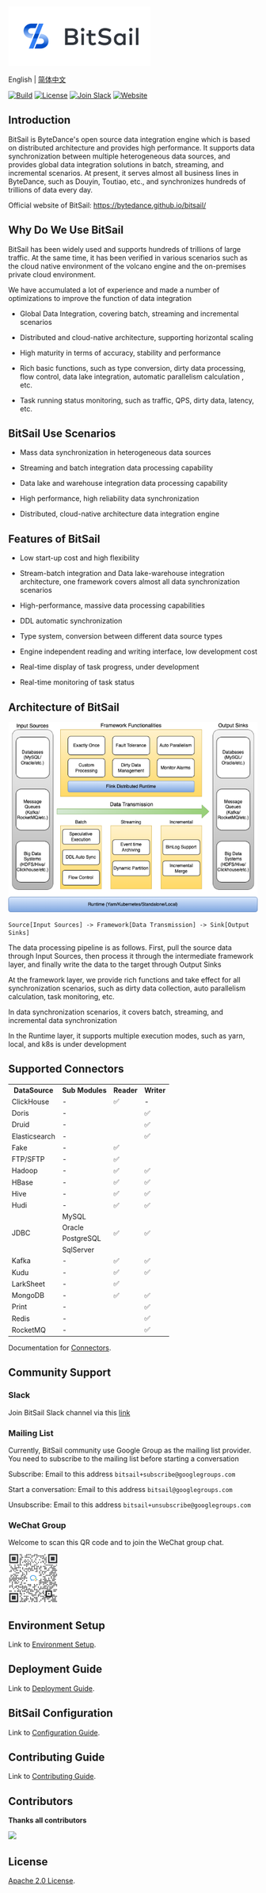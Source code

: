 <!--

Copyright 2022 Bytedance Ltd. and/or its affiliates.
         
Licensed under the Apache License, Version 2.0 (the "License");
you may not use this file except in compliance with the License.
You may obtain a copy of the License at

    http://www.apache.org/licenses/LICENSE-2.0

Unless required by applicable law or agreed to in writing, software
distributed under the License is distributed on an "AS IS" BASIS,
WITHOUT WARRANTIES OR CONDITIONS OF ANY KIND, either express or implied.
See the License for the specific language governing permissions and
limitations under the License.

-->

![logo](website/images/bitsail_logo.png)

English | [简体中文](README_zh.md)

[![Build](https://github.com/bytedance/bitsail/actions/workflows/cicd.yml/badge.svg)](https://github.com/bytedance/bitsail/actions/workflows/cicd.yml)
[![License](https://img.shields.io/badge/license-Apache%202-4EB1BA.svg)](https://www.apache.org/licenses/LICENSE-2.0.html)
[![Join Slack](https://img.shields.io/badge/slack-%23BitSail-72eff8?logo=slack&color=5DADE2&label=Join%20Slack)](https://join.slack.com/t/bitsailworkspace/shared_invite/zt-1l1vgcnlj-gPSWqggOeRHrSO5l7na2WQ)
[![Website](https://img.shields.io/badge/Website-%23BitSail-blue)](https://bytedance.github.io/bitsail/)
## Introduction
BitSail is ByteDance's open source data integration engine which is based on distributed architecture and provides high performance. It supports data synchronization between multiple heterogeneous data sources, and provides global data integration solutions in batch, streaming, and incremental scenarios. At present, it serves almost all business lines in ByteDance, such as Douyin, Toutiao, etc., and synchronizes hundreds of trillions of data every day.

Official website of BitSail:  https://bytedance.github.io/bitsail/

## Why Do We Use BitSail
BitSail has been widely used and supports hundreds of trillions of large traffic. At the same time, it has been verified in various scenarios such as the cloud native environment of the volcano engine and the on-premises private cloud environment.

We have accumulated a lot of experience and made a number of optimizations to improve the function of data integration

- Global Data Integration, covering batch, streaming and incremental scenarios

- Distributed and cloud-native architecture, supporting horizontal scaling

- High maturity in terms of accuracy, stability and performance

- Rich basic functions, such as type conversion, dirty data processing, flow control, data lake integration, automatic parallelism calculation
, etc.

- Task running status monitoring, such as traffic, QPS, dirty data, latency, etc.

## BitSail Use Scenarios
- Mass data synchronization in heterogeneous data sources

- Streaming and batch integration data processing capability

- Data lake and warehouse integration data processing capability

- High performance, high reliability data synchronization

- Distributed, cloud-native architecture data integration engine

## Features of BitSail

- Low start-up cost and high flexibility

- Stream-batch integration and Data lake-warehouse integration architecture, one framework covers almost all data synchronization scenarios

- High-performance, massive data processing capabilities

- DDL automatic synchronization

- Type system, conversion between different data source types

- Engine independent reading and writing interface, low development cost

- Real-time display of task progress, under development

- Real-time monitoring of task status

## Architecture of BitSail
 ![](website/images/bitsail_arch.png)

 ```
 Source[Input Sources] -> Framework[Data Transmission] -> Sink[Output Sinks]
 ```
The data processing pipeline is as follows. First, pull the source data through Input Sources, then process it through the intermediate framework layer, and finally write the data to the target through Output Sinks

At the framework layer, we provide rich functions and take effect for all synchronization scenarios, such as dirty data collection, auto parallelism calculation, task monitoring, etc.

In data synchronization scenarios, it covers batch, streaming, and incremental data synchronization

In the Runtime layer, it supports multiple execution modes, such as yarn, local, and k8s is under development

## Supported Connectors

<table>
  <tr>
    <th>DataSource</th>
    <th>Sub Modules</th>
    <th>Reader</th>
    <th>Writer</th>
  </tr>
  <tr>
    <td>ClickHouse</td>
    <td>-</td>
    <td>✅</td>
    <td>-</td>
  </tr>
  <tr>
    <td>Doris</td>
    <td>-</td>
    <td> </td>
    <td>✅</td>
  </tr>
  <tr>
    <td>Druid</td>
    <td>-</td>
    <td> </td>
    <td>✅</td>
  </tr>
  <tr>
    <td>Elasticsearch</td>
    <td>-</td>
    <td> </td>
    <td>✅</td>
  </tr>
  <tr>
    <td>Fake</td>
    <td>-</td>
    <td>✅</td>
    <td> </td>
  </tr>
  <tr>
    <td>FTP/SFTP</td>
    <td>-</td>
    <td>✅</td>
    <td> </td>
  </tr>
  <tr>
    <td>Hadoop</td>
    <td>-</td>
    <td>✅</td>
    <td>✅</td>
  </tr>
  <tr>
    <td>HBase</td>
    <td>-</td>
    <td>✅</td>
    <td>✅</td>
  </tr>
  <tr>
    <td>Hive</td>
    <td>-</td>
    <td>✅</td>
    <td>✅</td>
  </tr>
  <tr>
    <td>Hudi</td>
    <td>-</td>
    <td>✅</td>
    <td>✅</td>
  </tr>
  <tr>
    <td rowspan="4">JDBC</td>
    <td>MySQL</td>
    <td rowspan="4">✅</td>
    <td rowspan="4">✅</td>
  </tr>
  <tr>
    <td>Oracle</td>
  </tr>
  <tr>
    <td>PostgreSQL</td>
  </tr>
  <tr>
    <td>SqlServer</td>
  </tr>
  <tr>
    <td>Kafka</td>
    <td>-</td>
    <td>✅</td>
    <td>✅</td>
  </tr>
  <tr>
    <td>Kudu</td>
    <td>-</td>
    <td>✅</td>
    <td>✅</td>
  </tr>
  <tr>
    <td>LarkSheet</td>
    <td>-</td>
    <td>✅</td>
    <td> </td>
  </tr>
  <tr>
    <td>MongoDB</td>
    <td>-</td>
    <td>✅</td>
    <td>✅</td>
  </tr>
  <tr>
    <td>Print</td>
    <td>-</td>
    <td> </td>
    <td>✅</td>
  </tr>
  <tr>
    <td>Redis</td>
    <td>-</td>
    <td> </td>
    <td>✅</td>
  </tr>
  <tr>
    <td>RocketMQ</td>
    <td>-</td>
    <td> </td>
    <td>✅</td>
  </tr>
</table>

Documentation for [Connectors](website/en/documents/connectors/README.md).

## Community Support
### Slack
Join BitSail Slack channel via this [link](https://join.slack.com/t/bitsailworkspace/shared_invite/zt-1l1vgcnlj-gPSWqggOeRHrSO5l7na2WQ)

### Mailing List
Currently, BitSail community use Google Group as the mailing list provider.
You need to subscribe to the mailing list before starting a conversation

Subscribe: Email to this address `bitsail+subscribe@googlegroups.com`

Start a conversation: Email to this address `bitsail@googlegroups.com`

Unsubscribe: Email to this address `bitsail+unsubscribe@googlegroups.com`

### WeChat Group
Welcome to scan this QR code and to join the WeChat group chat.

<img src="website/images/wechat_QR.png" alt="qr" width="100"/>

## Environment Setup
Link to [Environment Setup](website/en/documents/start/env_setup.md).

## Deployment Guide
Link to [Deployment Guide](website/en/documents/start/deployment.md).

## BitSail Configuration
Link to [Configuration Guide](website/en/documents/start/config.md).

## Contributing Guide
Link to [Contributing Guide](website/en/community/contribute.md).

## Contributors
**Thanks all contributors**<br>

<a href="https://github.com/bytedance/bitsail/graphs/contributors">
  <img src="https://contrib.rocks/image?repo=bytedance/bitsail" />
</a>

## License
[Apache 2.0 License](LICENSE).


